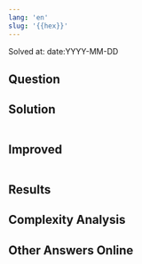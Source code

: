 ```yaml
---
lang: 'en'
slug: '{{hex}}'
---
```


Solved at: date:YYYY-MM-DD

## Question

## Solution

```swift

```

## Improved

```swift

```

## Results

## Complexity Analysis

## Other Answers Online

<head>
  <html lang="en-US"/>
</head>

